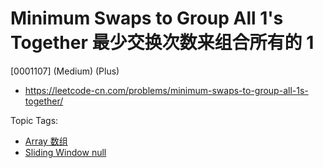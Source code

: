 # Minimum Swaps to Group All 1's Together 最少交换次数来组合所有的 1

[0001107] (Medium) (Plus)

- https://leetcode-cn.com/problems/minimum-swaps-to-group-all-1s-together/

Topic Tags:

- [Array 数组](https://leetcode-cn.com/tag/array/)
- [Sliding Window null](https://leetcode-cn.com/tag/sliding-window/)
